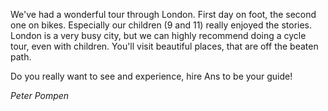 We've had a wonderful tour through London. First day on foot, the second one on
bikes. Especially our children (9 and 11) really enjoyed the stories. London is
a very busy city, but we can highly recommend doing a cycle tour, even with
children. You'll visit beautiful places, that are off the beaten path.

Do you really want to see and experience, hire Ans to be your guide!

*Peter Pompen*
